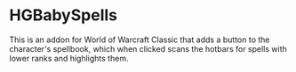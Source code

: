# HGBabySpells
This is an addon for World of Warcraft Classic that adds a button to the character's spellbook, which when clicked scans the hotbars for spells with lower ranks and highlights them.
